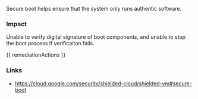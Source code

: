 
Secure boot helps ensure that the system only runs authentic software.

### Impact
Unable to verify digital signature of boot components, and unable to stop the boot process if verificaiton fails.

<!-- DO NOT CHANGE -->
{{ remediationActions }}

### Links
- https://cloud.google.com/security/shielded-cloud/shielded-vm#secure-boot


